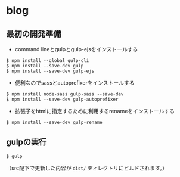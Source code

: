# blog

## 最初の開発準備

- command lineとgulpとgulp-ejsをインストールする
```
$ npm install --global gulp-cli
$ npm install --save-dev gulp
$ npm install --save-dev gulp-ejs
```

- 便利なのでsassとautoprefixerをインストールする
```
$ npm install node-sass gulp-sass --save-dev
$ npm install --save-dev gulp-autoprefixer
```

- 拡張子をhtmlに指定するために利用するrenameをインストールする
```
$ npm install --save-dev gulp-rename
```

## gulpの実行

```
$ gulp
```
（src配下で更新した内容が `dist/` ディレクトリにビルドされます。）
